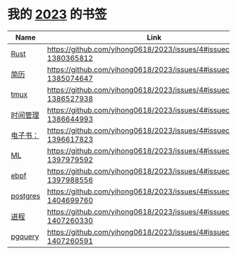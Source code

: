 # 我的 [2023](https://github.com/yihong0618/2021/issues/21) 的书签

| Name | Link | Add | Update | Has_file | 
 | ---- | ---- | ---- | ---- | ---- |
| [Rust](https://marabos.nl/atomics/preface.html) | https://github.com/yihong0618/2023/issues/4#issuecomment-1380365812 | 2023-01-12 | 2023-01-12 | False |
| [简历](https://resume.frostming.com/zh/) | https://github.com/yihong0618/2023/issues/4#issuecomment-1385074647 | 2023-01-17 | 2023-01-17 | False |
| [tmux](https://tmuxcheatsheet.com/) | https://github.com/yihong0618/2023/issues/4#issuecomment-1386527938 | 2023-01-18 | 2023-01-18 | False |
| [时间管理](https://evantravers.com/articles/2022/06/30/dating-other-task-managers/) | https://github.com/yihong0618/2023/issues/4#issuecomment-1386644993 | 2023-01-18 | 2023-01-18 | False |
| [电子书：](https://zebra.9farm.com/) | https://github.com/yihong0618/2023/issues/4#issuecomment-1396617823 | 2023-01-19 | 2023-01-20 | False |
| [ML](https://www.youtube.com/watch?v=PaCmpygFfXo&t=129) | https://github.com/yihong0618/2023/issues/4#issuecomment-1397979592 | 2023-01-20 | 2023-01-20 | False |
| [ebpf]([ttps://www.kawabangga.com/posts/4894](https://www.kawabangga.com/posts/4894)) | https://github.com/yihong0618/2023/issues/4#issuecomment-1397988556 | 2023-01-20 | 2023-01-26 | False |
| [postgres](锁：) | https://github.com/yihong0618/2023/issues/4#issuecomment-1404699760 | 2023-01-26 | 2023-01-26 | False |
| [进程](https://www.higuoxing.com/archives/process-sync/) | https://github.com/yihong0618/2023/issues/4#issuecomment-1407260330 | 2023-01-28 | 2023-01-28 | False |
| [pgquery](https://gist.github.com/rgreenjr/3637525) | https://github.com/yihong0618/2023/issues/4#issuecomment-1407260591 | 2023-01-28 | 2023-01-28 | False |
